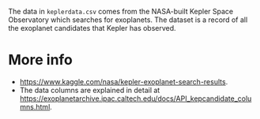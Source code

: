 The data in `keplerdata.csv` comes from the NASA-built Kepler Space Observatory which searches for exoplanets. The dataset is a record of all the exoplanet candidates that Kepler has observed. 

# More info 
* https://www.kaggle.com/nasa/kepler-exoplanet-search-results.
* The data columns are explained in detail at https://exoplanetarchive.ipac.caltech.edu/docs/API_kepcandidate_columns.html.
